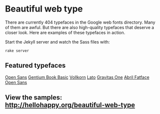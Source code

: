 # Beautiful web type

There are currently 404 typefaces in the Google web fonts directory. Many of them are awful. But there are also high-quality typefaces that deserve a closer look. Here are examples of these typefaces in action.

Start the Jekyll server and watch the Sass files with:

    rake server

## Featured typefaces

[Open Sans](http://www.google.com/webfonts/specimen/Open+Sans)
[Gentium Book Basic](http://www.google.com/webfonts/specimen/Gentium+Book+Basic)
[Vollkorn](http://www.google.com/webfonts/specimen/Vollkorn)
[Lato](http://www.google.com/webfonts/specimen/Lato)
[Gravitas One](http://www.google.com/webfonts/specimen/Gravitas+One)
[Abril Fatface](http://www.google.com/webfonts/specimen/Abril+Fatface)
[Open Sans](http://www.google.com/webfonts/specimen/Open+Sans")

## View the samples: http://hellohappy.org/beautiful-web-type
